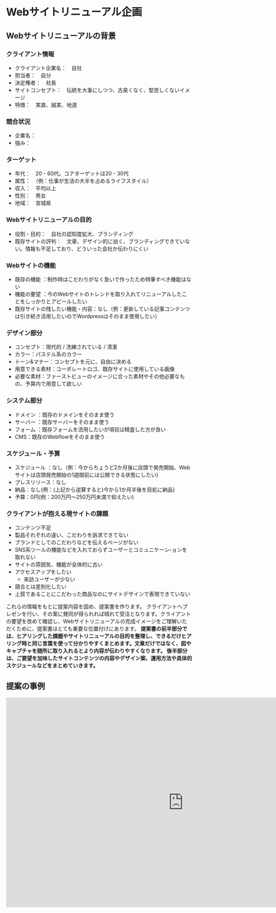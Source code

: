 # Webサイトリニューアル企画

## Webサイトリニューアルの背景

### クライアント情報

- クライアント企業名：　自社
- 担当者：　自分
- 決定権者：　社長
- サイトコンセプト：　伝統を大事にしつつ、古臭くなく、堅苦しくないイメージ
- 特徴：　実直、誠実、地道

### 競合状況

- 企業名：　
- 強み：

### ターゲット

- 年代：　20 - 60代。コアターゲットは20 - 30代
- 属性：　（例：仕事が生活の大半を占めるライフスタイル）
- 収入：　平均以上
- 性別：　男女
- 地域：　宮城県

### Webサイトリニューアルの目的

- 役割・目的：　自社の認知度拡大、ブランディング
- 既存サイトの評判：　文章、デザイン的に拙く、ブランディングできていない。情報も不足しており、どういった会社か伝わりにくい


### Webサイトの機能

- 既存の機能 ：制作時はこだわりがなく急いで作ったため特筆すべき機能はない
- 機能の要望 ：今のWebサイトのトレンドを取り入れてリニューアルしたことをしっかりとアピールしたい
- 既存サイトの残したい機能・内容：なし（例：更新している記事コンテンツは引き続き活用したいのでWordpressはそのまま使用したい）

### デザイン部分

- コンセプト：現代的 / 洗練されている / 清潔
- カラー：パステル系のカラー
- トーン&マナー：コンセプトを元に、自由に決める
- 用意できる素材：コーポレートロゴ、既存サイトに使用している画像
- 必要な素材：ファーストビューのイメージに合った素材やその他必要なもの、予算内で用意して欲しい

### システム部分

- ドメイン ：既存のドメインをそのまま使う
- サーバー ：既存サーバーをそのまま使う
- フォーム ：既存フォームを流用したいが項目は精査した方が良い
- CMS：既存のWebflowをそのまま使う

### スケジュール・予算

- スケジュール ：なし（例：今からちょうど2か月後に店頭で発売開始、Webサイトは店頭発売開始の1週間前には公開できる状態にしたい)
- プレスリリース：なし
- 納品：なし{例：(上記から逆算すると)今から1か月半後を目処に納品}
- 予算：0円(例：200万円〜250万円未満で抑えたい)

### クライアントが抱える現サイトの課題

- コンテンツ不足
- 製品それぞれの違い、こだわりを訴求できてない
- ブランドとしてのこだわりなどを伝えるページがない
- SNS系ツールの機能などを入れておらずユーザーとコミュニケーシ-ョンを取れない
- サイトの雰囲気、機能が全体的に古い
- アクセスアップをしたい
  - 来訪ユーザーが少ない
- 競合とは差別化したい
- 上質であることにこだわった商品なのにサイトデザインで表現できていない


これらの情報をもとに提案内容を固め、提案書を作ります。
クライアントへプレゼンを行い、その案に賛同が得られれば晴れて受注となります。クライアントの要望を改めて確認し、Webサイトリニューアルの完成イメージをご理解いただくために、提案書はとても重要な位置付けにあります。
**提案書の前半部分では、ヒアリングした課題やサイトリニューアルの目的を整理し、できるだけヒアリング時と同じ言葉を使って分かりやすくまとめます。文章だけではなく、図やキャプチャを随所に取り入れるとより内容が伝わりやすくなります。
後半部分は、ご要望を加味したサイトコンテンツの内容やデザイン案、運用方法や具体的スケジュールなどをまとめていきます。**


## 提案の事例

<iframe src="https://docs.google.com/presentation/d/e/2PACX-1vRA_q5Y-Kt7TmpcSHl-43eah21omRp7_z5ue9ZSNNkAHUK88rmXxIUHRqceVtyEvCRooGI2ES6uC3-T/embed?start=false&loop=false&delayms=3000" frameborder="0" width="960" height="569" allowfullscreen="true" mozallowfullscreen="true" webkitallowfullscreen="true"></iframe>
